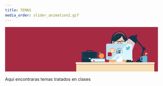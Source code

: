 ```yaml
---
title: TEMAS
media_order: slider_animation2.gif
---
```


![](slider_animation2.gif)


Aqui encontraras temas tratados en clases

